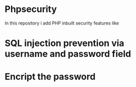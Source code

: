 # Phpsecurity
In this repository i add PHP inbuilt security features 
like 
# SQL injection prevention via username and password field
# Encript the password
